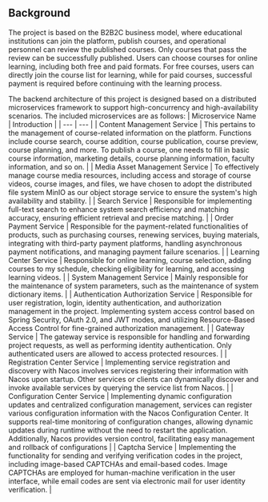 ## Background
The project is based on the B2B2C business model, where educational institutions can join the platform, publish courses, and operational personnel can review the published courses. Only courses that pass the review can be successfully published. Users can choose courses for online learning, including both free and paid formats. For free courses, users can directly join the course list for learning, while for paid courses, successful payment is required before continuing with the learning process.

The backend architecture of this project is designed based on a distributed microservices framework to support high-concurrency and high-availability scenarios. The included microservices are as follows:
| Microservice Name | Introduction  |
| --- | --- |
| Content Management Service | This pertains to the management of course-related information on the platform. Functions include course search, course addition, course publication, course preview, course planning, and more. To publish a course, one needs to fill in basic course information, marketing details, course planning information, faculty information, and so on. |
| Media Asset Management Service | To effectively manage course media resources, including access and storage of course videos, course images, and files, we have chosen to adopt the distributed file system MinIO as our object storage service to ensure the system's high availability and stability. |
| Search Service | Responsible for implementing full-text search to enhance system search efficiency and matching accuracy, ensuring efficient retrieval and precise matching. |
| Order Payment Service | Responsible for the payment-related functionalities of products, such as purchasing courses, renewing services, buying materials, integrating with third-party payment platforms, handling asynchronous payment notifications, and managing payment failure scenarios. |
| Learning Center Service | Responsible for online learning, course selection, adding courses to my schedule, checking eligibility for learning, and accessing learning videos. |
| System Management Service | Mainly responsible for the maintenance of system parameters, such as the maintenance of system dictionary items. |
| Authentication Authorization Service | Responsible for user registration, login, identity authentication, and authorization management in the project. Implementing system access control based on Spring Security, OAuth 2.0, and JWT modes, and utilizing Resource-Based Access Control for fine-grained authorization management. |
| Gateway Service | The gateway service is responsible for handling and forwarding project requests, as well as performing identity authentication. Only authenticated users are allowed to access protected resources. |
| Registration Center Service | Implementing service registration and discovery with Nacos involves services registering their information with Nacos upon startup. Other services or clients can dynamically discover and invoke available services by querying the service list from Nacos. |
| Configuration Center Service | Implementing dynamic configuration updates and centralized configuration management, services can register various configuration information with the Nacos Configuration Center. It supports real-time monitoring of configuration changes, allowing dynamic updates during runtime without the need to restart the application. Additionally, Nacos provides version control, facilitating easy management and rollback of configurations |
| Captcha Service | Implementing the functionality for sending and verifying verification codes in the project, including image-based CAPTCHAs and email-based codes. Image CAPTCHAs are employed for human-machine verification in the user interface, while email codes are sent via electronic mail for user identity verification.  |


